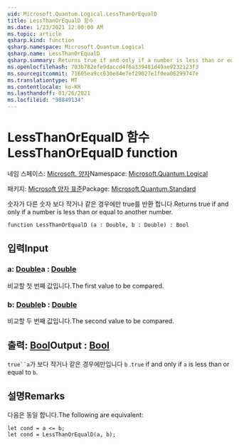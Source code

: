 ```yaml
---
uid: Microsoft.Quantum.Logical.LessThanOrEqualD
title: LessThanOrEqualD 함수
ms.date: 1/23/2021 12:00:00 AM
ms.topic: article
qsharp.kind: function
qsharp.namespace: Microsoft.Quantum.Logical
qsharp.name: LessThanOrEqualD
qsharp.summary: Returns true if and only if a number is less than or equal to another number.
ms.openlocfilehash: 703b782efe9daccd4f6a339481d49ae9232123f3
ms.sourcegitcommit: 71605ea9cc630e84e7ef29027e1f0ea06299747e
ms.translationtype: MT
ms.contentlocale: ko-KR
ms.lasthandoff: 01/26/2021
ms.locfileid: "98849134"
---
```

# <a name="lessthanorequald-function"></a><span data-ttu-id="17e0e-102">LessThanOrEqualD 함수</span><span class="sxs-lookup"><span data-stu-id="17e0e-102">LessThanOrEqualD function</span></span>

<span data-ttu-id="17e0e-103">네임 스페이스: [Microsoft. 양자](xref:Microsoft.Quantum.Logical)</span><span class="sxs-lookup"><span data-stu-id="17e0e-103">Namespace: [Microsoft.Quantum.Logical](xref:Microsoft.Quantum.Logical)</span></span>

<span data-ttu-id="17e0e-104">패키지: [Microsoft 양자 표준](https://nuget.org/packages/Microsoft.Quantum.Standard)</span><span class="sxs-lookup"><span data-stu-id="17e0e-104">Package: [Microsoft.Quantum.Standard](https://nuget.org/packages/Microsoft.Quantum.Standard)</span></span>


<span data-ttu-id="17e0e-105">숫자가 다른 숫자 보다 작거나 같은 경우에만 true를 반환 합니다.</span><span class="sxs-lookup"><span data-stu-id="17e0e-105">Returns true if and only if a number is less than or equal to another number.</span></span>

```qsharp
function LessThanOrEqualD (a : Double, b : Double) : Bool
```


## <a name="input"></a><span data-ttu-id="17e0e-106">입력</span><span class="sxs-lookup"><span data-stu-id="17e0e-106">Input</span></span>

### <a name="a--double"></a><span data-ttu-id="17e0e-107">a: [Double](xref:microsoft.quantum.lang-ref.double)</span><span class="sxs-lookup"><span data-stu-id="17e0e-107">a : [Double](xref:microsoft.quantum.lang-ref.double)</span></span>

<span data-ttu-id="17e0e-108">비교할 첫 번째 값입니다.</span><span class="sxs-lookup"><span data-stu-id="17e0e-108">The first value to be compared.</span></span>


### <a name="b--double"></a><span data-ttu-id="17e0e-109">b: [Double](xref:microsoft.quantum.lang-ref.double)</span><span class="sxs-lookup"><span data-stu-id="17e0e-109">b : [Double](xref:microsoft.quantum.lang-ref.double)</span></span>

<span data-ttu-id="17e0e-110">비교할 두 번째 값입니다.</span><span class="sxs-lookup"><span data-stu-id="17e0e-110">The second value to be compared.</span></span>



## <a name="output--bool"></a><span data-ttu-id="17e0e-111">출력: [Bool](xref:microsoft.quantum.lang-ref.bool)</span><span class="sxs-lookup"><span data-stu-id="17e0e-111">Output : [Bool](xref:microsoft.quantum.lang-ref.bool)</span></span>

<span data-ttu-id="17e0e-112">`true``a`가 보다 작거나 같은 경우에만입니다 `b` .</span><span class="sxs-lookup"><span data-stu-id="17e0e-112">`true` if and only if `a` is less than or equal to `b`.</span></span>

## <a name="remarks"></a><span data-ttu-id="17e0e-113">설명</span><span class="sxs-lookup"><span data-stu-id="17e0e-113">Remarks</span></span>

<span data-ttu-id="17e0e-114">다음은 동일 합니다.</span><span class="sxs-lookup"><span data-stu-id="17e0e-114">The following are equivalent:</span></span>

```qsharp
let cond = a <= b;
let cond = LessThanOrEqualD(a, b);
```